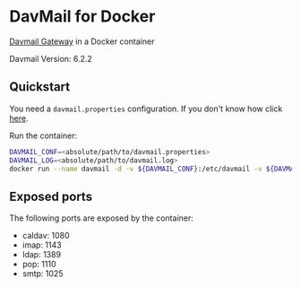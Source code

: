 # DavMail for Docker

[Davmail Gateway](http://davmail.sourceforge.net/) in a Docker container

Davmail Version: 6.2.2

## Quickstart

You need a `davmail.properties` configuration. If you don't know how click [here](http://davmail.sourceforge.net/serversetup.html).

Run the container:

``` bash
DAVMAIL_CONF=<absolute/path/to/davmail.properties>
DAVMAIL_LOG=<absolute/path/to/davmail.log>
docker run --name davmail -d -v ${DAVMAIL_CONF}:/etc/davmail -v ${DAVMAIL_LOG}:/var/log/davmail jberrenberg/davmail
```

## Exposed ports

The following ports are exposed by the container:

* caldav: 1080
* imap: 1143
* ldap: 1389
* pop: 1110
* smtp: 1025
